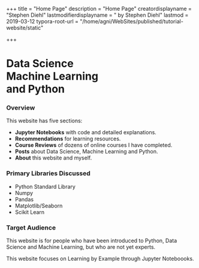 +++
title = "Home Page"
description = "Home Page"
creatordisplayname = "Stephen Diehl"
lastmodifierdisplayname = " by Stephen Diehl"
lastmod = 2019-03-12
typora-root-url = "/home/agni/WebSites/published/tutorial-website/static"

+++

# Data Science<br/> Machine Learning<br/> and Python

### Overview

This website has five sections:

* **Jupyter Notebooks** with code and detailed explanations.
* **Recommendations** for learning resources.
* **Course Reviews** of dozens of online courses I have completed.
* **Posts** about Data Science, Machine Learning and Python.
* **About** this website and myself.

### Primary Libraries Discussed 
- Python Standard Library
- Numpy
- Pandas
- Matplotlib/Seaborn
- Scikit Learn

### Target Audience

This website is for people who have been introduced to Python, Data Science and Machine Learning, but who are not yet experts.

This website focuses on Learning by Example through Jupyter Noteboooks.